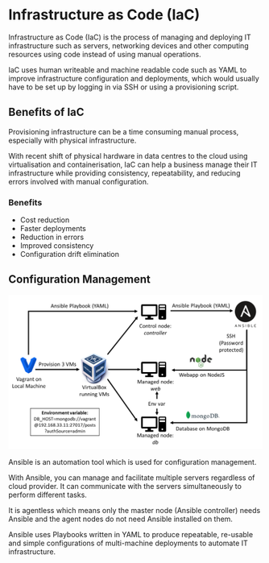 # Infrastructure as Code (IaC)

Infrastructure as Code (IaC) is the process of managing and deploying IT infrastructure such as servers, networking devices and other computing resources using code instead of using manual operations.

IaC uses human writeable and machine readable code such as YAML to improve infrastructure configuration and deployments, which would usually have to be set up by logging in via SSH or using a provisioning script.

## Benefits of IaC

Provisioning infrastructure can be a time consuming manual process, especially with physical infrastructure.

With recent shift of physical hardware in data centres to the cloud using virtualisation and containerisation, IaC can help a business manage their IT infrastructure while providing consistency, repeatability, and reducing errors involved with manual configuration.

### Benefits

- Cost reduction
- Faster deployments
- Reduction in errors
- Improved consistency
- Configuration drift elimination

## Configuration Management

![Ansible diagram](images/ansible-diagram.png)

Ansible is an automation tool which is used for configuration management.

With Ansible, you can manage and facilitate multiple servers regardless of cloud provider. It can communicate with the servers simultaneously to perform different tasks.

It is agentless which means only the master node (Ansible controller) needs Ansible and the agent nodes do not need Ansible installed on them.

Ansible uses Playbooks written in YAML to produce repeatable, re-usable and simple configurations of multi-machine deployments to automate IT infrastructure.
